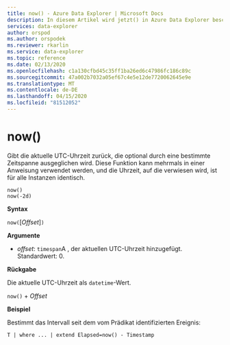 ```yaml
---
title: now() - Azure Data Explorer | Microsoft Docs
description: In diesem Artikel wird jetzt() in Azure Data Explorer beschrieben.
services: data-explorer
author: orspod
ms.author: orspodek
ms.reviewer: rkarlin
ms.service: data-explorer
ms.topic: reference
ms.date: 02/13/2020
ms.openlocfilehash: c1a130cfbd45c35ff1ba26ed6c47986fc186c89c
ms.sourcegitcommit: 47a002b7032a05ef67c4e5e12de7720062645e9e
ms.translationtype: MT
ms.contentlocale: de-DE
ms.lasthandoff: 04/15/2020
ms.locfileid: "81512052"
---
```

# <a name="now"></a>now()

Gibt die aktuelle UTC-Uhrzeit zurück, die optional durch eine bestimmte Zeitspanne ausgeglichen wird.
Diese Funktion kann mehrmals in einer Anweisung verwendet werden, und die Uhrzeit, auf die verwiesen wird, ist für alle Instanzen identisch.

```kusto
now()
now(-2d)
```

**Syntax**

`now(`[*Offset*]`)`

**Argumente**

* *offset*: `timespan`A , der aktuellen UTC-Uhrzeit hinzugefügt. Standardwert: 0.

**Rückgabe**

Die aktuelle UTC-Uhrzeit als `datetime`-Wert.

`now()` + *Offset* 

**Beispiel**

Bestimmt das Intervall seit dem vom Prädikat identifizierten Ereignis:

```kusto
T | where ... | extend Elapsed=now() - Timestamp
```
